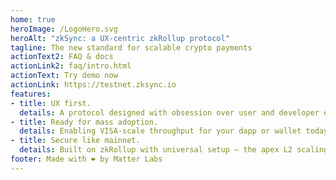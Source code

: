 ```yaml
---
home: true
heroImage: /LogoHero.svg
heroAlt: "zkSync: a UX-centric zkRollup protocol"
tagline: The new standard for scalable crypto payments
actionText2: FAQ & docs
actionLink2: faq/intro.html
actionText: Try demo now
actionLink: https://testnet.zksync.io
features:
- title: UX first.
  details: A protocol designed with obsession over user and developer experience.
- title: Ready for mass adoption.
  details: Enabling VISA-scale throughput for your dapp or wallet today.
- title: Secure like mainnet.
  details: Built on zkRollup with universal setup — the apex L2 scaling solution.
footer: Made with ❤️ by Matter Labs
---
```

